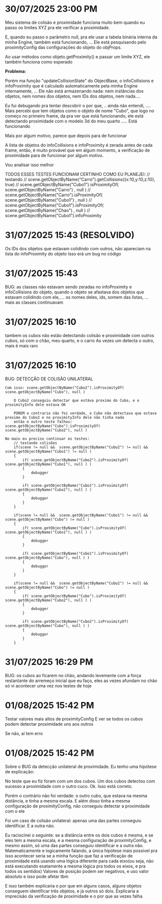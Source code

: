# 30/07/2025 23:00 PM
Meu sistema de colisão e proximidade funciona muito bem quando eu passo os limites XYZ pra ele verificar a proximidade.

E, quando eu passo o parâmetro null, pra ele usar a tabela binária interna da minha Engine, também está funcionando, ... Ele está pesquisando pelo proximityConfig das configurações do objeto do objProps.

Ao usar métodos como objeto.getProximity() e passar um limite XYZ, ele também funciona como esperado

**Problema:**

Porém ma função "updateCollisionState" do ObjectBase, o infoCollisions e infoProximity que é calculado automaticamente pela minha Engine internamente, ... Ele não está armazenando nada: nem instâncias dos objetos, nem nomes dos objetos, nem IDs dos objetos, nem nada....

Eu fui debugando pra tentar descobrir o por que, .. ainda não entendi, .... Mais percebi que tem objetos como o objeto de nome "Cubo", que logo no começo no primeiro frame, da pra ver que está funcionando, ele está detectando proximidade com o modelo 3d do meu quarto ..... Está funcionando 

Mais por algum motivo, parece que depois para de funcionar 

A lista de objetos do infoCollisions e infoProximity é zerada antes de cada frame, então, é muito provável que em algum momento, a verificação de proximidade para de funcionar por algum motivo.

Vou analisar isso melhor

TODOS ESSES TESTES FUNCIONAM CERTINHO COMO EU PLANEJEI:
    // testando
    // scene.getObjectByName("Carro").getCollisions({x:10,y:10,z:10}, true)
    // scene.getObjectByName("Cubo1").isProximityOf( scene.getObjectByName("Carro") , null )
    // scene.getObjectByName("Carro").isProximityOf( scene.getObjectByName("Cubo1") , null )
    // scene.getObjectByName("Cubo1").isProximityOf( scene.getObjectByName("Chao") , null )
    // scene.getObjectByName("Cubo1").infoProximity 


# 31/07/2025 15:43 (RESOLVIDO)
Os IDs dos objetos que estavam colidindo com outros, não apareciam na lista do infoProximity do objeto
Isso erá um bug no código

# 31/07/2025 15:43 
BUG: as classes não estavam sendo zeradas no infoProximity e infoCollisions do objeto, quando o objeto se afastava dos objetos que estavam colidindo com ele,.... os nomes deles, ids, somem das listas, ... mais as classes continuavam

# 31/07/2025 16:10
tambem os cubos não estão detectando colisão e proximidade com outros cubos, só com o chão, meu quarto, e o carro
As vezes um detecta o outro, mais é mais raro

# 31/07/2025 16:10
BUG: DETECÇÂO DE COLISÂO UNILATERAL

    Com isso: scene.getObjectByName("Cubo2").isProximityOf( scene.getObjectByName("Cubo"), null )

        O Cubo2 conseguiu detectar que estáva proximo do Cubo, e o proximityInfo dele estava OK

        POREM o contrario não foi verdade, o Cubo não detectava que estava proximo do Cubo2 e no proximityInfo dele não tinha nada
        então o outro teste falhou: scene.getObjectByName("Cubo").isProximityOf( scene.getObjectByName("Cubo2"), null ) 

    No main eu preciso continuar os testes:
        // testando colisões
        if(scene != null &&  scene.getObjectByName("Cubo2") != null && scene.getObjectByName("Cubo1") != null )
        {
            if( scene.getObjectByName("Cubo2").isProximityOf( scene.getObjectByName("Cubo1"), null ) )
            {
                debugger
            }

            if( scene.getObjectByName("Cubo1").isProximityOf( scene.getObjectByName("Cubo2"), null ) )
            {
                debugger
            }
        }

        if(scene != null &&  scene.getObjectByName("Cubo1") != null && scene.getObjectByName("Cubo") != null )
        {
            if( scene.getObjectByName("Cubo").isProximityOf( scene.getObjectByName("Cubo1"), null ) )
            {
                debugger
            }

            if( scene.getObjectByName("Cubo1").isProximityOf( scene.getObjectByName("Cubo"), null ) )
            {
                debugger
            }
        }

        if(scene != null &&  scene.getObjectByName("Cubo2") != null && scene.getObjectByName("Cubo") != null )
        {
            if( scene.getObjectByName("Cubo").isProximityOf( scene.getObjectByName("Cubo2"), null ) )
            {
                debugger
            }

            if( scene.getObjectByName("Cubo2").isProximityOf( scene.getObjectByName("Cubo"), null ) )
            {
                debugger
            }
        }

# 31/07/2025 16:29 PM
BUG: os cubos ao ficarem no chão, andando levemente com a força restantante do arremeço inicial que eu faço, eles as vezes afundam no chão
só vi acontecer uma vez nos testes de hoje

# 01/08/2025 15:42 PM
Testar valores mais altos de proximityConfig 
E ver se todos os cubos podem detectar proximidade uns aos outros

Se não, aí tem erro

# 01/08/2025 15:42 PM
Sobre o BUG da detecção unilateral de proximidade. Eu tenho uma hipótese de explicação:

No teste que eu fiz foram com um dos cubos. 
Um dos cubos detectou com sucesso a proximidade com o outro cuco. Ok. Isso está correto.

Porém o contrário não foi verdade: o outro cubo, que estava na mesma distância, e tinha a mesma escala. E além disso tinha a mesma configuração de proximityConfig, não conseguiu detectar a proximidade com o ele

Foi um caso de colisão unilateral: apenas uma das partes conseguiu identificar. E a outra não.

Eu raciocínei o seguinte: se a distância entre os dois cubos é mesma, e se eles tem a mesma escala, e a mesma configuração de proximityConfig, e mesmo assim, só uma das partes conseguiu identificar e a outra não.
Matematicamente e logicamente falando, a única hipótese mais possível pra isso acontecer seria se a minha função que faz a verificação de proximidade está usando uma lógica diferente para cada eixo(ou seja, não está executando exatamente a mesma lógica pra todos os eixos, e pra todos os sentidos)
Valores de posição podem ser negativos, e uso valor absoluto e isso pode afetar tbm 

E isso também explicaria o por que em alguns casos, alguns objetos conseguem identificar três objetos, e já outros só dois. Explicaria a imprecisão da verificação de proximidade e o por que as vezes falha